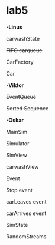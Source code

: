 # lab5

<b>-Linus</b>

carwashState 

<strike>FIFO carqueue</strike>

CarFactory 

Car 


<b>-Viktor</b>

<strike>EventQueue</strike>

<strike>Sorted Sequence</strike>

<b>-Oskar</b>



MainSim

Simulator

SimView

carwashView

Event 

Stop event 

carLeaves event 

carArrives event 

SimState 


RandomStreams 

